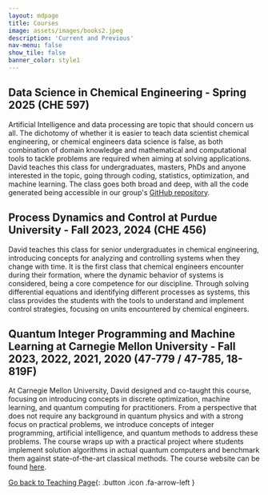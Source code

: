 ```yaml
---
layout: mdpage
title: Courses
image: assets/images/books2.jpeg
description: 'Current and Previous'
nav-menu: false
show_tile: false
banner_color: style1
---
```


## Data Science in Chemical Engineering - Spring 2025 (CHE 597)

Artificial Intelligence and data processing are topic that should concern us all. The dichotomy of whether it is easier to teach data scientist chemical engineering, or chemical engineers data science is false, as both combination of domain knowledge and mathematical and computational tools to tackle problems are required when aiming at solving applications. David teaches this class for undergraduates, masters, PhDs and anyone interested in the topic, going through coding, statistics, optimization, and machine learning. The class goes both broad and deep, with all the code generated being accessible in our group's [GitHub repository](https://github.com/SECQUOIA/PU_CHE597_S2025).

## Process Dynamics and Control at Purdue University - Fall 2023, 2024 (CHE 456)

David teaches this class for senior undergraduates in chemical engineering, introducing concepts for analyzing and controlling systems when they change with time. It is the first class that chemical engineers encounter during their formation, where the dynamic behavior of systems is considered, being a core competence for our discipline. Through solving differential equations and identifying different processes as systems, this class provides the students with the tools to understand and implement control strategies, focusing on units encountered by chemical engineers.

## Quantum Integer Programming and Machine Learning at Carnegie Mellon University - Fall 2023, 2022, 2021, 2020 (47-779 / 47-785, 18-819F)

At Carnegie Mellon University, David designed and co-taught this course, focusing on introducing concepts in discrete optimization, machine learning, and quantum computing for practitioners. From a perspective that does not require any background in quantum physics and with a strong focus on practical problems, we introduce concepts of integer programming, artificial intelligence, and quantum methods to address these problems. The course wraps up with a practical project where students implement solution algorithms in actual quantum computers and benchmark them against state-of-the-art classical methods.
The course website can be found [here](https://bernalde.github.io/QuIPML22/).

[Go back to Teaching Page](/7-teaching.html#courses){: .button .icon .fa-arrow-left }
